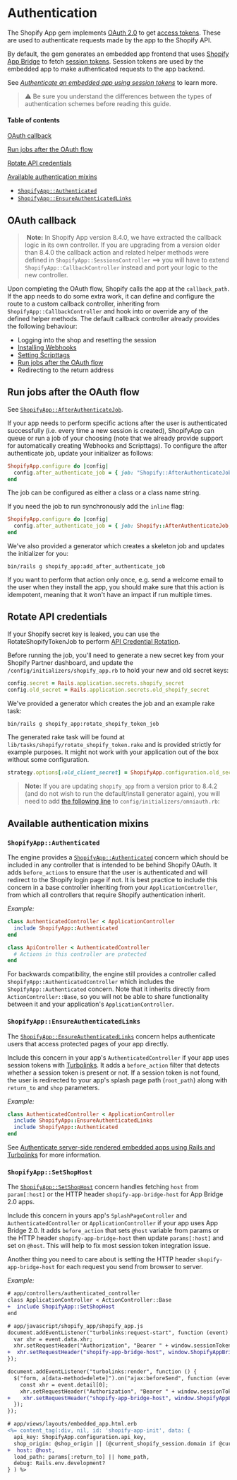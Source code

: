 # Authentication

The Shopify App gem implements [OAuth 2.0](https://shopify.dev/tutorials/authenticate-with-oauth) to get [access tokens](https://shopify.dev/concepts/about-apis/authentication#api-access-modes). These are used to authenticate requests made by the app to the Shopify API. 

By default, the gem generates an embedded app frontend that uses [Shopify App Bridge](https://shopify.dev/tools/app-bridge) to fetch [session tokens](https://shopify.dev/concepts/apps/building-embedded-apps-using-session-tokens). Session tokens are used by the embedded app to make authenticated requests to the app backend. 

See [*Authenticate an embedded app using session tokens*](https://shopify.dev/tutorials/authenticate-your-app-using-session-tokens) to learn more. 

> ⚠️ Be sure you understand the differences between the types of authentication schemes before reading this guide.

#### Table of contents

[OAuth callback](#oauth-callback)

[Run jobs after the OAuth flow](#run-jobs-after-the-oauth-flow)

[Rotate API credentials](#rotate-api-credentials)

[Available authentication mixins](#available-authentication-mixins)
  * [`ShopifyApp::Authenticated`](#shopifyappauthenticated)
  * [`ShopifyApp::EnsureAuthenticatedLinks`](#shopifyappensureauthenticatedlinks)

## OAuth callback

>️ **Note:** In Shopify App version 8.4.0, we have extracted the callback logic in its own controller. If you are upgrading from a version older than 8.4.0 the callback action and related helper methods were defined in `ShopifyApp::SessionsController` ==> you will have to extend `ShopifyApp::CallbackController` instead and port your logic to the new controller.

Upon completing the OAuth flow, Shopify calls the app at the `callback_path`. If the app needs to do some extra work, it can define and configure the route to a custom callback controller, inheriting from `ShopifyApp::CallbackController` and hook into or override any of the defined helper methods. The default callback controller already provides the following behaviour:
* Logging into the shop and resetting the session
* [Installing Webhooks](/docs/shopify_app/webhooks.md)
* [Setting Scripttags](/docs/shopify_app/script-tags.md)
* [Run jobs after the OAuth flow](#run-jobs-after-the-oauth-flow)
* Redirecting to the return address

## Run jobs after the OAuth flow

See [`ShopifyApp::AfterAuthenticateJob`](/lib/generators/shopify_app/add_after_authenticate_job/templates/after_authenticate_job.rb).

If your app needs to perform specific actions after the user is authenticated successfully (i.e. every time a new session is created), ShopifyApp can queue or run a job of your choosing (note that we already provide support for automatically creating Webhooks and Scripttags). To configure the after authenticate job, update your initializer as follows:

```ruby
ShopifyApp.configure do |config|
  config.after_authenticate_job = { job: "Shopify::AfterAuthenticateJob" }
end
```

The job can be configured as either a class or a class name string.

If you need the job to run synchronously add the `inline` flag:

```ruby
ShopifyApp.configure do |config|
  config.after_authenticate_job = { job: Shopify::AfterAuthenticateJob, inline: true }
end
```

We've also provided a generator which creates a skeleton job and updates the initializer for you:

```
bin/rails g shopify_app:add_after_authenticate_job
```

If you want to perform that action only once, e.g. send a welcome email to the user when they install the app, you should make sure that this action is idempotent, meaning that it won't have an impact if run multiple times.

## Rotate API credentials

If your Shopify secret key is leaked, you can use the RotateShopifyTokenJob to perform [API Credential Rotation](https://help.shopify.com/en/api/getting-started/authentication/oauth/api-credential-rotation).

Before running the job, you'll need to generate a new secret key from your Shopify Partner dashboard, and update the `/config/initializers/shopify_app.rb` to hold your new and old secret keys:

```ruby
config.secret = Rails.application.secrets.shopify_secret
config.old_secret = Rails.application.secrets.old_shopify_secret
```

We've provided a generator which creates the job and an example rake task:

```sh
bin/rails g shopify_app:rotate_shopify_token_job
```

The generated rake task will be found at `lib/tasks/shopify/rotate_shopify_token.rake` and is provided strictly for example purposes. It might not work with your application out of the box without some configuration.

```ruby
strategy.options[:old_client_secret] = ShopifyApp.configuration.old_secret
```

> **Note:** If you are updating `shopify_app` from a version prior to 8.4.2 (and do not wish to run the default/install generator again), you will need to add [the following line](https://github.com/Shopify/shopify_app/blob/4f7e6cca2a472d8f7af44b938bd0fcafe4d8e88a/lib/generators/shopify_app/install/templates/shopify_provider.rb#L18) to `config/initializers/omniauth.rb`:

## Available authentication mixins

### `ShopifyApp::Authenticated`

The engine provides a [`ShopifyApp::Authenticated`](/app/controllers/concerns/shopify_app/authenticated.rb) concern which should be included in any controller that is intended to be behind Shopify OAuth. It adds `before_action`s to ensure that the user is authenticated and will redirect to the Shopify login page if not. It is best practice to include this concern in a base controller inheriting from your `ApplicationController`, from which all controllers that require Shopify authentication inherit.

*Example:*

```rb
class AuthenticatedController < ApplicationController
  include ShopifyApp::Authenticated
end

class ApiController < AuthenticatedController
  # Actions in this controller are protected
end
```

For backwards compatibility, the engine still provides a controller called `ShopifyApp::AuthenticatedController` which includes the `ShopifyApp::Authenticated` concern. Note that it inherits directly from `ActionController::Base`, so you will not be able to share functionality between it and your application's `ApplicationController`.

### `ShopifyApp::EnsureAuthenticatedLinks`

The [`ShopifyApp::EnsureAuthenticatedLinks`](/app/controllers/concerns/shopify_app/ensure_authenticated_links.rb) concern helps authenticate users that access protected pages of your app directly.

Include this concern in your app's `AuthenticatedController` if your app uses session tokens with [Turbolinks](https://github.com/turbolinks/turbolinks). It adds a `before_action` filter that detects whether a session token is present or not. If a session token is not found, the user is redirected to your app's splash page path (`root_path`) along with `return_to` and `shop` parameters.

*Example:*

```rb
class AuthenticatedController < ApplicationController
  include ShopifyApp::EnsureAuthenticatedLinks
  include ShopifyApp::Authenticated
end
```

See [Authenticate server-side rendered embedded apps using Rails and Turbolinks](https://shopify.dev/tutorials/authenticate-server-side-rendered-embedded-apps-using-rails-and-turbolinks) for more information.

### `ShopifyApp::SetShopHost`

The [`ShopifyApp::SetShopHost`](/app/controllers/concerns/shopify_app/set_shop_host.rb) concern handles fetching `host` from `param[:host]` or the HTTP header `shopify-app-bridge-host` for App Bridge 2.0 apps.

Include this concern in yours app's `SplashPageController` and `AuthenticatedController` or `ApplicationController` if your app uses App Bridge 2.0. It adds `before_action` that sets `@host` variable from params or the HTTP header `shopify-app-bridge-host` then update `params[:host]` and set on `@host`. This will help to fix most session token integration issue.

Another thing you need to care about is setting the HTTP header `shopify-app-bridge-host` for each request you send from browser to server.

*Example:*

```diff
# app/controllers/authenticated_controller
class ApplicationController < ActionController::Base
+  include ShopifyApp::SetShopHost
end
```

```diff
# app/javascript/shopify_app/shopify_app.js
document.addEventListener("turbolinks:request-start", function (event) {
  var xhr = event.data.xhr;
  xhr.setRequestHeader("Authorization", "Bearer " + window.sessionToken);
+  xhr.setRequestHeader("shopify-app-bridge-host", window.ShopifyAppBridgeHost);
});

document.addEventListener("turbolinks:render", function () {
  $("form, a[data-method=delete]").on("ajax:beforeSend", function (event) {
    const xhr = event.detail[0];
    xhr.setRequestHeader("Authorization", "Bearer " + window.sessionToken);
+    xhr.setRequestHeader("shopify-app-bridge-host", window.ShopifyAppBridgeHost);
  });
});
```

```diff
# app/views/layouts/embedded_app.html.erb
<%= content_tag(:div, nil, id: 'shopify-app-init', data: {
  api_key: ShopifyApp.configuration.api_key,
  shop_origin: @shop_origin || (@current_shopify_session.domain if @current_shopify_session),
+  host: @host,
  load_path: params[:return_to] || home_path,
  debug: Rails.env.development?
} ) %>
```